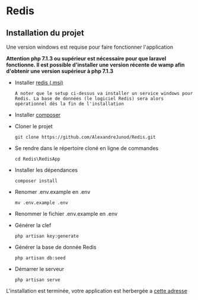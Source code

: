 # Redis

## Installation du projet

Une version windows est requise pour faire fonctionner l'application

**Attention php 7.1.3 ou supérieur est nécessaire pour que laravel fonctionne. Il est possible d'installer une version récente de wamp afin d'obtenir une version supérieur à php 7.1.3**

- Installer [redis (.msi)](https://github.com/MSOpenTech/redis/releases/download/win-3.2.100/Redis-x64-3.2.100.msi) 

  `A noter que le setup ci-dessus va installer un service windows pour Redis. La base de données (le logiciel Redis) sera alors opérationnel dès la fin de l'installation`

- Installer [composer](https://getcomposer.org/)

- Cloner le projet

  `git clone https://github.com/AlexandreJunod/Redis.git`

- Se rendre dans le répertoire cloné en ligne de commandes

  `cd Redis\RedisApp`

- Installer les dépendances

  `composer install`
  
- Renomer .env.example en .env

  `mv .env.example .env`

- Renommer le fichier .env.example en .env

- Générer la clef 

  `php artisan key:generate`

- Générer la base de donnée Redis

  `php artisan db:seed`

- Démarrer le serveur

  `php artisan serve`

L'installation est terminée, votre application est herbergée a [cette adresse](http://localhost:8000)


